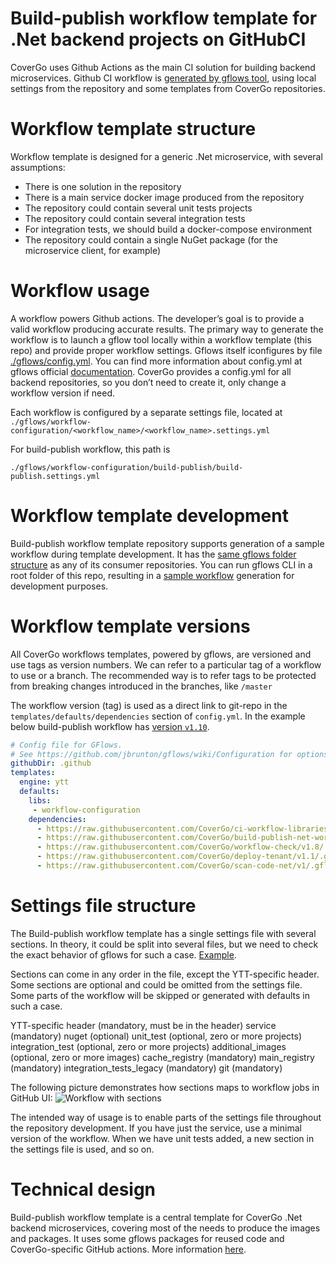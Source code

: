 # Build-publish workflow template for .Net backend projects on GitHubCI

CoverGo uses Github Actions as the main CI solution for building backend microservices. 
Github CI workflow is [generated by gflows tool](https://covergo.atlassian.net/wiki/spaces/BE/pages/134971667/How+to+connect+.Net+core+repository+to+CoverGo+Github+CI), using local settings from the repository and some templates from CoverGo repositories. 

# Workflow template structure

Workflow template is designed for a generic .Net microservice, with several assumptions: 

- There is one solution in the repository
- There is a main service docker image produced from the repository 
- The repository could contain several unit tests projects 
- The repository could contain several integration tests 
- For integration tests, we should build a docker-compose environment 
- The repository could contain a single NuGet package (for the microservice client, for example)

# Workflow usage

A workflow powers Github actions. The developer’s goal is to provide a valid workflow producing accurate results. The primary way to generate the workflow is to launch a gflow tool locally within a workflow template (this repo) and provide proper workflow settings. Gflows itself iconfigures by file [./gflows/config.yml](https://github.com/CoverGo/Auth/blob/master/.gflows/config.yml). You can find more information about config.yml at gflows official [documentation](https://github.com/jbrunton/gflows/wiki/Configuration). CoverGo provides a config.yml for all backend repositories, so you don’t need to create it, only change a workflow version if need. 

Each workflow is configured by a separate settings file, located at 
```./gflows/workflow-configuration/<workflow_name>/<workflow_name>.settings.yml ```

For build-publish workflow, this path is

` ./gflows/workflow-configuration/build-publish/build-publish.settings.yml `

# Workflow template development

 Build-publish workflow template repository supports generation of a sample workflow during template development. It has the [same gflows folder structure](https://github.com/CoverGo/build-publish-net-workflow/tree/main/.gflows) as any of its consumer repositories. You can run gflows CLI in a root folder of this repo, resulting in a [sample workflow](https://github.com/CoverGo/build-publish-net-workflow/tree/main/github-sample/workflows) generation for development purposes.
 
# Workflow template versions

All CoverGo workflows templates, powered by gflows, are versioned and use tags as version numbers. We can refer to a particular tag of a workflow to use or a branch. The recommended way is to refer tags to be protected from breaking changes introduced in the branches, like `/master`

The workflow version (tag) is used as a direct link to git-repo in the `templates/defaults/dependencies`  section of `config.yml`. In the example below build-publish workflow has [version `v1.10`](https://github.com/CoverGo/build-publish-net-workflow/releases/tag/v1.10).

```yml
# Config file for GFlows.
# See https://github.com/jbrunton/gflows/wiki/Configuration for options.
githubDir: .github
templates:
  engine: ytt
  defaults:
    libs: 
     - workflow-configuration
    dependencies:
      - https://raw.githubusercontent.com/CoverGo/ci-workflow-libraries/v1.2/.gflows
      - https://raw.githubusercontent.com/CoverGo/build-publish-net-workflow/v1.10/.gflows
      - https://raw.githubusercontent.com/CoverGo/workflow-check/v1.8/.gflows
      - https://raw.githubusercontent.com/CoverGo/deploy-tenant/v1.1/.gflows
      - https://raw.githubusercontent.com/CoverGo/scan-code-net/v1/.gflows

```

# Settings file structure

The Build-publish workflow template has a single settings file with several sections. In theory, it could be split into several files, but we need to check the exact behavior of gflows for such a case. [Example](https://github.com/CoverGo/build-publish-net-workflow/blob/main/.gflows/workflow-configuration/build-publish/settings.yml). 

Sections can come in any order in the file, except the YTT-specific header. Some sections are optional and could be omitted from the settings file. Some parts of the workflow will be skipped or generated with defaults in such a case. 

YTT-specific header (mandatory, must be in the header)
service (mandatory)
nuget (optional)
unit_test (optional, zero or more projects)
integration_test (optional, zero or more projects)
additional_images (optional, zero or more images)
cache_registry (mandatory)
main_registry (mandatory)
integration_tests_legacy (mandatory)
git (mandatory)

The following picture demonstrates how sections maps to workflow jobs in GitHub UI:
![Workflow with sections](https://user-images.githubusercontent.com/73324662/117607675-1672e400-b18f-11eb-9209-1e42e0749227.png)

The intended way of usage is to enable parts of the settings file throughout the repository development. 
If you have just the service, use a minimal version of the workflow. When we have unit tests added, a new section in the settings file is used, and so on. 

# Technical design

Build-publish workflow template is a central template for CoverGo .Net backend microservices, covering most of the needs to produce the images and packages. 
It uses some gflows packages for reused code and CoverGo-specific GitHub actions. More information [here](https://miro.com/app/board/o9J_lHoje38=/?moveToWidget=3074457357845402105&cot=14). 

